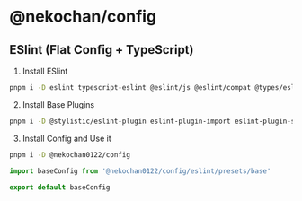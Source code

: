 # @nekochan/config

## ESlint (Flat Config + TypeScript)

1. Install ESlint

```bash
pnpm i -D eslint typescript-eslint @eslint/js @eslint/compat @types/eslint__js
```

2. Install Base Plugins

```bash
pnpm i -D @stylistic/eslint-plugin eslint-plugin-import eslint-plugin-simple-import-sort eslint-plugin-unicorn
```

3. Install Config and Use it

```bash
pnpm i -D @nekochan0122/config
```

```js
import baseConfig from '@nekochan0122/config/eslint/presets/base'

export default baseConfig
```
